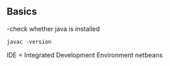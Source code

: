 ## Basics

-check whether java is installed
```
javac -version
```
IDE = Integrated Development Environment
netbeans
